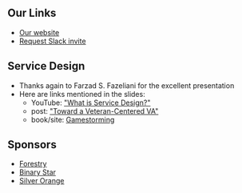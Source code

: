 
## Our Links

* [Our website](http://peidevs.github.io/)
* [Request Slack invite](https://docs.google.com/forms/d/e/1FAIpQLScjMRLiiKXqeHCjCSAD37mFxJdH5fskiok-LUaIGtPUZ63glw/viewform)

## Service Design

* Thanks again to Farzad S. Fazeliani for the excellent presentation
* Here are links mentioned in the slides:
    * YouTube: ["What is Service Design?"](https://www.youtube.com/watch?v=BeEUemtdoJQ)
    * post: ["Toward a Veteran-Centered VA"](https://medium.com/vainnovation/toward-a-veteran-centered-va-piloting-tools-of-human-centered-design-for-our-veterans-dc6c6e65b983)
    * book/site: [Gamestorming](https://gamestorming.com/)

## Sponsors

* [Forestry](https://forestry.io/)
* [Binary Star](http://www.binarystar.biz/)
* [Silver Orange](https://www.silverorange.com/)
